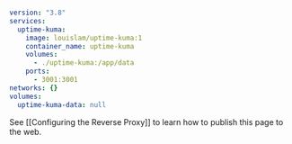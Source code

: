 
```yaml

version: "3.8"
services:
  uptime-kuma:
    image: louislam/uptime-kuma:1
    container_name: uptime-kuma
    volumes:
      - ./uptime-kuma:/app/data
    ports:
      - 3001:3001
networks: {}
volumes:
  uptime-kuma-data: null

```


See [[Configuring the Reverse Proxy]] to learn how to publish this page to the web.
